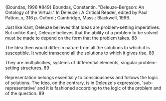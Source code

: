 ﻿{Boundas, 1996 #849}
Boundas, Constantin. "Deleuze-Bergson: An Ontology of the Virtual." In Deleuze : A Critical Reader, edited by Paul Patton, x, 316 p. Oxford ; Cambridge, Mass.: Blackwell, 1996.

Just like Kant, Deleuze believes that Ideas are problem-setting imperatives. But unlike Kant, Deleuze believes that the ability of a problem to be solved must be made to depend on the form that the problem takes. 88

The Idea then would differ in nature from all the solutions to which it is susceptible. It would transcend all the solutions to which it gives rise. 89

They are multiplicities, systems of differential elements, singular problem-setting structures. 89

Representation belongs essentially to consciousness and follows the logic of solutions. The Idea, on the contrary, is in Deleuze's expression, 'sub-representative' and it is fashioned according to the logic of the problem and of the question. 89
